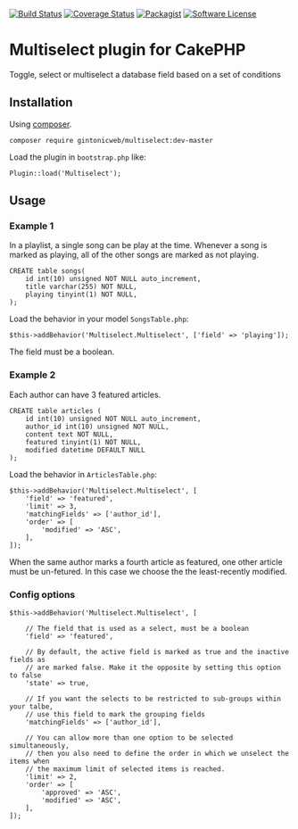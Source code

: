 [![Build Status](https://travis-ci.org/gintonicweb/multiselect.svg)](https://travis-ci.org/gintonicweb/multiselect)
[![Coverage Status](https://coveralls.io/repos/gintonicweb/multiselect/badge.svg?branch=master&service=github)](https://coveralls.io/github/gintonicweb/multiselect?branch=master)
[![Packagist](https://img.shields.io/packagist/dt/gintonicweb/multiselect.svg)]()
[![Software License](https://img.shields.io/badge/license-MIT-blue.svg)](LICENSE)

# Multiselect plugin for CakePHP

Toggle, select or multiselect a database field based on a set of conditions

## Installation

Using [composer](http://getcomposer.org).

```
composer require gintonicweb/multiselect:dev-master
```

Load the plugin in ```bootstrap.php``` like:

```
Plugin::load('Multiselect');
```

## Usage

### Example 1

In a playlist, a single song can be play at the time. Whenever a song is marked
as playing, all of the other songs are marked as not playing.

```
CREATE table songs(
    id int(10) unsigned NOT NULL auto_increment,
    title varchar(255) NOT NULL,
    playing tinyint(1) NOT NULL,
);
```

Load the behavior in your model ```SongsTable.php```:

```
$this->addBehavior('Multiselect.Multiselect', ['field' => 'playing']);
```

The field must be a boolean.


### Example 2

Each author can have 3 featured articles. 

```
CREATE table articles (
    id int(10) unsigned NOT NULL auto_increment,
    author_id int(10) unsigned NOT NULL,
    content text NOT NULL,
    featured tinyint(1) NOT NULL,
    modified datetime DEFAULT NULL
);
```

Load the behavior in ```ArticlesTable.php```:

```
$this->addBehavior('Multiselect.Multiselect', [
    'field' => 'featured',
    'limit' => 3,
    'matchingFields' => ['author_id'],
    'order' => [ 
        'modified' => 'ASC',
    ],
]);
```

When the same author marks a fourth article as featured, one other article must 
be un-fetured. In this case we choose the the least-recently modified.

### Config options


```
$this->addBehavior('Multiselect.Multiselect', [

    // The field that is used as a select, must be a boolean
    'field' => 'featured',

    // By default, the active field is marked as true and the inactive fields as 
    // are marked false. Make it the opposite by setting this option to false
    'state' => true, 

    // If you want the selects to be restricted to sub-groups within your talbe,
    // use this field to mark the grouping fields
    'matchingFields' => ['author_id'],

    // You can allow more than one option to be selected simultaneously,
    // then you also need to define the order in which we unselect the items when
    // the maximum limit of selected items is reached.
    'limit' => 2,
    'order' => [
        'approved' => 'ASC',
        'modified' => 'ASC',
    ],
]);
```
